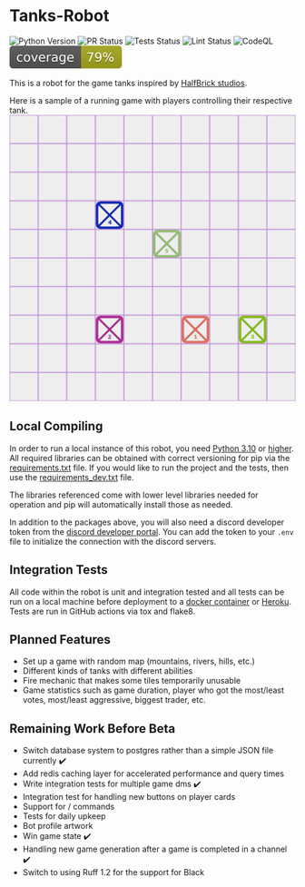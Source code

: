 # Tanks-Robot
![Python Version](https://img.shields.io/badge/Python_Version-3.10_|_3.11-informational?style=flat&logo=python&logoColor=white&color=11BB11)
![PR Status](https://img.shields.io/badge/PRs-Welcome-informational?style=flat&logo=git&logoColor=white&color=11BB11)
![Tests Status](https://github.com/legojoshua12/Tanks-Robot/actions/workflows/tests.yml/badge.svg?branch=database)
![Lint Status](https://github.com/legojoshua12/Tanks-Robot/actions/workflows/lint.yml/badge.svg?branch=database)
![CodeQL](https://github.com/legojoshua12/Tanks-Robot/actions/workflows/github-code-scanning/codeql/badge.svg?branch=database)
![Coverage](coverage.svg)

This is a robot for the game tanks inspired by [HalfBrick studios](https://www.halfbrick.com/).

Here is a sample of a running game with players controlling their respective tank.
![Sample Game](sample.png)

## Local Compiling
In order to run a local instance of this robot, you need [Python 3.10](https://www.python.org/downloads/release/python-3100/) or [higher](https://www.python.org/downloads/).
All required libraries can be obtained with correct versioning for pip via the [requirements.txt](requirements.txt) file. If you would like to run the project and the tests, then use the [requirements_dev.txt](requirements_dev.txt) file.

The libraries referenced come with lower level libraries needed for operation and pip will automatically install those as needed.

In addition to the packages above, you will also need a discord developer token from the [discord developer portal](https://discord.com/developers/applications).
You can add the token to your `.env` file to initialize the connection with the discord servers.

## Integration Tests
All code within the robot is unit and integration tested and all tests can be run on a local machine before deployment to a [docker container](https://www.docker.com/) or [Heroku](https://www.heroku.com/).
Tests are run in GitHub actions via tox and flake8.

## Planned Features
 - Set up a game with random map (mountains, rivers, hills, etc.)
 - Different kinds of tanks with different abilities
 - Fire mechanic that makes some tiles temporarily unusable
 - Game statistics such as game duration, player who got the most/least votes, most/least aggressive, biggest trader, etc.

## Remaining Work Before Beta
 - Switch database system to postgres rather than a simple JSON file currently :heavy_check_mark:
 - Add redis caching layer for accelerated performance and query times
 - Write integration tests for multiple game dms :heavy_check_mark:
 - Integration test for handling new buttons on player cards
 - Support for / commands
 - Tests for daily upkeep
 - Bot profile artwork
 - Win game state :heavy_check_mark:
 - Handling new game generation after a game is completed in a channel :heavy_check_mark:
 - Switch to using Ruff 1.2 for the support for Black